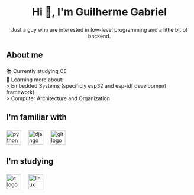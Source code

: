 <h1 align="center">Hi 👋, I'm Guilherme Gabriel</h1>

###

<p align="center">Just a guy who are interested in low-level programming and a little bit of backend.</p>

###

<h2 align="left">About me</h2>

###

<p align="left">📚 Currently studying CE <br>🎯 Learning more about:<br>> Embedded Systems (specificly esp32 and esp-idf development framework)<br>> Computer Architecture and Organization</p>

###

<h2 align="left">I'm familiar with</h2>

###

<div align="left">
  <img src="https://cdn.jsdelivr.net/gh/devicons/devicon/icons/python/python-original.svg" height="40" alt="python logo"  />
  <img width="12" />
  <img src="https://cdn.jsdelivr.net/gh/devicons/devicon/icons/django/django-plain.svg" height="40" alt="django logo"  />
  <img width="12" />
  <img src="https://cdn.simpleicons.org/git/F05032" height="40" alt="git logo"  />
</div>

###

<h2 align="left">I'm studying</h2>

###

<div align="left">
  <img src="https://cdn.jsdelivr.net/gh/devicons/devicon/icons/c/c-original.svg" height="40" alt="c logo"  />
  <img width="12" />
  <img src="https://cdn.jsdelivr.net/gh/devicons/devicon/icons/linux/linux-original.svg" height="40" alt="linux logo"  />
</div>

###

